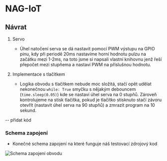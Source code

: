 # NAG-IoT
## Návrat

1. Servo
	- Úhel natočení serva se dá nastavit pomocí PWM výstupu na GPIO pinu, kdy při periodě 20ms nastavíme horní hodnotu pulzu na začátku mezi 1-2ms, na toto jsme si napsali vlastní knihovnu jenž řeší přepočet mezi stupňema a nastaví PWM na příslušnou hodnotu.

2. Implementace s tlačítkem
	- Logika obvodu s tlačítkem nebude moc složitá, stačí opět udělat nekonečnou `while: True` smyčku s nějakým debouncem (`time.sleep(0.05)`) kde se nastaví úhel serva na 0 stupňů. Zároveň kontrolujeme na stisk tlačítka, pokud je tlačítko stisknuto stačí závoru otevřít (nastavit úhel serva na 90 stupňů) a zmrazit program na 10 sekund.

-- přidat kód


### Schema zapojení

- Konečné schema zapojení na které funguje náš testovací zdrojový kod

![Schema zapojení obvodu](úkol5.png)